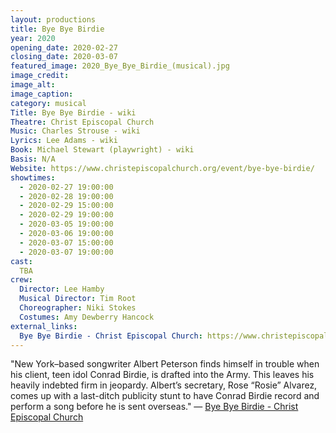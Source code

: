 ```yaml
---
layout: productions
title: Bye Bye Birdie
year: 2020
opening_date: 2020-02-27
closing_date: 2020-03-07
featured_image: 2020_Bye_Bye_Birdie_(musical).jpg
image_credit: 
image_alt:
image_caption:
category: musical
Title: Bye Bye Birdie - wiki
Theatre: Christ Episcopal Church
Music: Charles Strouse - wiki
Lyrics: Lee Adams - wiki
Book: Michael Stewart (playwright) - wiki
Basis: N/A
Website: https://www.christepiscopalchurch.org/event/bye-bye-birdie/
showtimes: 
  - 2020-02-27 19:00:00
  - 2020-02-28 19:00:00
  - 2020-02-29 15:00:00
  - 2020-02-29 19:00:00
  - 2020-03-05 19:00:00
  - 2020-03-06 19:00:00
  - 2020-03-07 15:00:00
  - 2020-03-07 19:00:00
cast:
  TBA
crew:
  Director: Lee Hamby
  Musical Director: Tim Root
  Choreographer: Niki Stokes
  Costumes: Amy Dewberry Hancock
external_links:
  Bye Bye Birdie - Christ Episcopal Church: https://www.christepiscopalchurch.org/event/bye-bye-birdie/
---
```

"New York–based songwriter Albert Peterson finds himself in trouble when his client, teen idol Conrad Birdie, is drafted into the Army. This leaves his heavily indebted firm in jeopardy. Albert’s secretary, Rose “Rosie” Alvarez, comes up with a last-ditch publicity stunt to have Conrad Birdie record and perform a song before he is sent overseas." — [Bye Bye Birdie - Christ Episcopal Church](https://www.christepiscopalchurch.org/event/bye-bye-birdie/)
